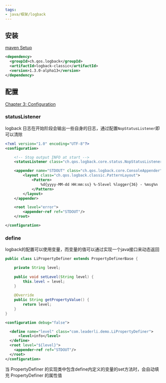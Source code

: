 ```yaml
---
tags:
- java/框架/logback
---
```


## 安装

[maven Setup](https://logback.qos.ch/setup.html)

```xml
<dependency>
  <groupId>ch.qos.logback</groupId>
  <artifactId>logback-classic</artifactId>
  <version>1.3.0-alpha13</version>
</dependency>
```

## 配置

[Chapter 3: Configuration](https://logback.qos.ch/manual/configuration.html)



### statusListener

logback 日志在开始阶段会输出一些自身的日志，通过配置`NopStatusListener`即可以清除

```xml
<?xml version="1.0" encoding="UTF-8"?>
<configuration>

    <!-- Stop output INFO at start -->
    <statusListener class="ch.qos.logback.core.status.NopStatusListener" />

    <appender name="STDOUT" class="ch.qos.logback.core.ConsoleAppender">
        <layout class="ch.qos.logback.classic.PatternLayout">
            <Pattern>
                %d{yyyy-MM-dd HH:mm:ss} %-5level %logger{36} - %msg%n
            </Pattern>
        </layout>
    </appender>

    <root level="error">
        <appender-ref ref="STDOUT"/>
    </root>

</configuration>
```

### define

logback的配置可以使用变量，而变量的值可以通过实现一个java接口来动态返回


```java
public class LiPropertyDefiner extends PropertyDefinerBase {

    private String level;
    
    public void setLevel(String level) {
        this.level = level;
    }
    
    @Override
    public String getPropertyValue() {
        return level;
    }
}
```

```xml
<configuration debug="false">

  <define name="level" class="com.leaderli.demo.LiPropertyDefiner">
	  <level>info</level>
  </define>
  <root level="${level}">
    <appender-ref ref="STDOUT"/>
  </root>
</configuration>
```

当 PropertyDefiner 的实现类中包含define内定义的变量的set方法时，会自动填充  PropertyDefiner 的属性值
